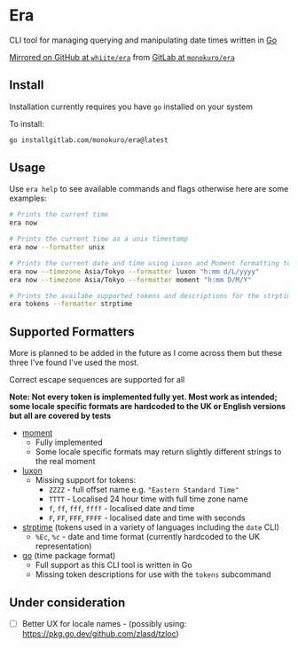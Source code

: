 # Era

CLI tool for managing querying and manipulating date times written in
[Go](https://go.dev)

[Mirrored on GitHub at `whiite/era`](https://github.com/whiite/era) from [GitLab at `monokuro/era`](https://gitlab.com/monokuro/era)

## Install

Installation currently requires you have `go` installed on your system

To install:

```bash
go installgitlab.com/monokuro/era@latest
```

## Usage

Use `era help` to see available commands and flags otherwise here are some examples:

```bash
# Prints the current time
era now

# Prints the current time as a unix timestamp
era now --formatter unix

# Prints the current date and time using Luxon and Moment formatting tokens in Tokyo's time zone
era now --timezone Asia/Tokyo --formatter luxon "h:mm d/L/yyyy"
era now --timezone Asia/Tokyo --formatter moment "h:mm D/M/Y"

# Prints the availabe supported tokens and descriptions for the strptime/strftime formatter
era tokens --formatter strptime
```

## Supported Formatters

More is planned to be added in the future as I come across them but these three
I've found I've used the most.

Correct escape sequences are supported for all

**Note: Not every token is implemented fully yet. Most work as intended; some locale
specific formats are hardcoded to the UK or English versions but all are covered by tests**

- [moment](https://momentjs.com)
  - Fully implemented
  - Some locale specific formats may return slightly different strings to the real moment
- [luxon](https://moment.github.io/luxon/#/)
  - Missing support for tokens:
    - `ZZZZ` - full offset name e.g. `"Eastern Standard Time"`
    - `TTTT` - Localised 24 hour time with full time zone name
    - `f`, `ff`, `fff`, `ffff` - localised date and time
    - `F`, `FF`, `FFF`, `FFFF` - localised date and time with seconds
- [strptime](https://linux.die.net/man/3/strptime) (tokens used in a variety of languages including the `date` CLI)
  - `%Ec`, `%c` - date and time format (currently hardcoded to the UK representation)
- [go](https://pkg.go.dev/time) (time package format)
  - Full support as this CLI tool is written in Go
  - Missing token descriptions for use with the `tokens` subcommand

## Under consideration

- [ ] Better UX for locale names - (possibly using: https://pkg.go.dev/github.com/zlasd/tzloc)
